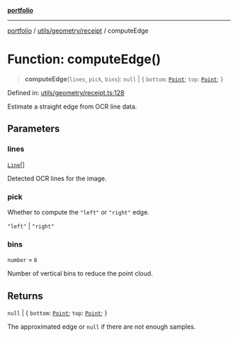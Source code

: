 [**portfolio**](../../../../README.md)

***

[portfolio](../../../../modules.md) / [utils/geometry/receipt](../README.md) / computeEdge

# Function: computeEdge()

> **computeEdge**(`lines`, `pick`, `bins`): `null` \| \{ `bottom`: [`Point`](../../basic/interfaces/Point.md); `top`: [`Point`](../../basic/interfaces/Point.md); \}

Defined in: [utils/geometry/receipt.ts:128](https://github.com/tnorlund/Portfolio/blob/8cbcd918a6b366a61e0799e430c82afa28380676/portfolio/utils/geometry/receipt.ts#L128)

Estimate a straight edge from OCR line data.

## Parameters

### lines

[`Line`](../../../../types/api/interfaces/Line.md)[]

Detected OCR lines for the image.

### pick

Whether to compute the `"left"` or `"right"` edge.

`"left"` | `"right"`

### bins

`number` = `6`

Number of vertical bins to reduce the point cloud.

## Returns

`null` \| \{ `bottom`: [`Point`](../../basic/interfaces/Point.md); `top`: [`Point`](../../basic/interfaces/Point.md); \}

The approximated edge or `null` if there are not enough
samples.
